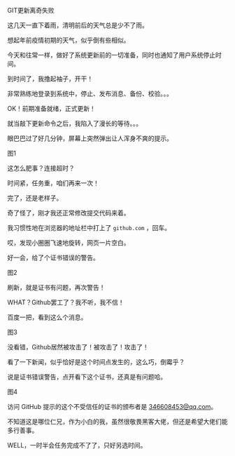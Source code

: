GIT更新离奇失败



这几天一直下着雨，清明前后的天气总是少不了雨。

想起年前疫情初期的天气，似乎倒有些相似。

今天和往常一样，做好了系统更新前的一切准备，同时也通知了用户系统停止时间。

到时间了，我撸起袖子，开干！

非常熟练地登录到系统中，停止、发布消息、备份、校验。。。

OK！前期准备就绪，正式更新！

就当敲下更新命令之后，我陷入了漫长的等待。。。

眼巴巴过了好几分钟，屏幕上突然弹出让人浑身不爽的提示。

图1

这怎么肥事？连接超时？

时间紧，任务重，咱们再来一次！

完了，还是老样子。



奇了怪了，刚才我还正常修改提交代码来着。

我习惯性地在浏览器的地址栏中打上了 `github.com` ，回车。

哎，发现小圈圈飞速地旋转，网页一片空白。

好一会，给了个证书错误的警告。

图2

刷新，就是证书有问题，再次警告！

WHAT？Github罢工了？我不听，我不信！

百度一把，看到这么个消息。

图3

没看错，Github居然被攻击了！被攻击了！攻击了！

看了一下新闻，似乎恰好是这个时间点发生的，这么巧，倒霉乎？

说是证书错误警告，点开看下这个证书，还真是有问题哈。

图4

访问 GitHub 提示的这个不受信任的证书的颁布者是 346608453@qq.com。

不知道这是哪位仁兄，作为小白的我，虽然很敬畏黑客大佬，但还是希望大佬们能多行善事。



WELL，一时半会任务完成不了了，只好另选时间。





